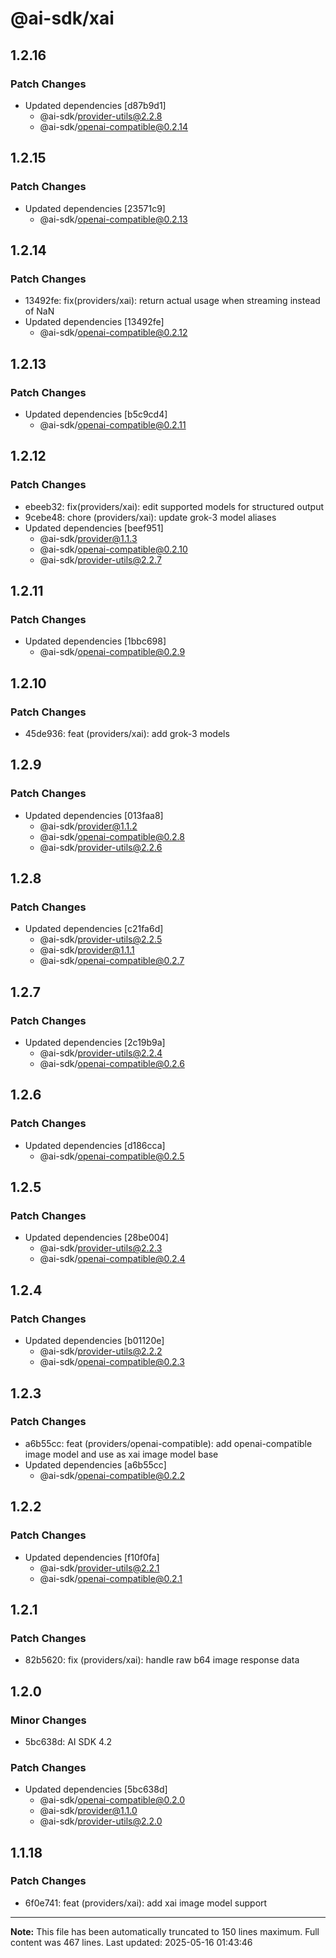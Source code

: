 # @ai-sdk/xai

## 1.2.16

### Patch Changes

- Updated dependencies [d87b9d1]
  - @ai-sdk/provider-utils@2.2.8
  - @ai-sdk/openai-compatible@0.2.14

## 1.2.15

### Patch Changes

- Updated dependencies [23571c9]
  - @ai-sdk/openai-compatible@0.2.13

## 1.2.14

### Patch Changes

- 13492fe: fix(providers/xai): return actual usage when streaming instead of NaN
- Updated dependencies [13492fe]
  - @ai-sdk/openai-compatible@0.2.12

## 1.2.13

### Patch Changes

- Updated dependencies [b5c9cd4]
  - @ai-sdk/openai-compatible@0.2.11

## 1.2.12

### Patch Changes

- ebeeb32: fix(providers/xai): edit supported models for structured output
- 9cebe48: chore (providers/xai): update grok-3 model aliases
- Updated dependencies [beef951]
  - @ai-sdk/provider@1.1.3
  - @ai-sdk/openai-compatible@0.2.10
  - @ai-sdk/provider-utils@2.2.7

## 1.2.11

### Patch Changes

- Updated dependencies [1bbc698]
  - @ai-sdk/openai-compatible@0.2.9

## 1.2.10

### Patch Changes

- 45de936: feat (providers/xai): add grok-3 models

## 1.2.9

### Patch Changes

- Updated dependencies [013faa8]
  - @ai-sdk/provider@1.1.2
  - @ai-sdk/openai-compatible@0.2.8
  - @ai-sdk/provider-utils@2.2.6

## 1.2.8

### Patch Changes

- Updated dependencies [c21fa6d]
  - @ai-sdk/provider-utils@2.2.5
  - @ai-sdk/provider@1.1.1
  - @ai-sdk/openai-compatible@0.2.7

## 1.2.7

### Patch Changes

- Updated dependencies [2c19b9a]
  - @ai-sdk/provider-utils@2.2.4
  - @ai-sdk/openai-compatible@0.2.6

## 1.2.6

### Patch Changes

- Updated dependencies [d186cca]
  - @ai-sdk/openai-compatible@0.2.5

## 1.2.5

### Patch Changes

- Updated dependencies [28be004]
  - @ai-sdk/provider-utils@2.2.3
  - @ai-sdk/openai-compatible@0.2.4

## 1.2.4

### Patch Changes

- Updated dependencies [b01120e]
  - @ai-sdk/provider-utils@2.2.2
  - @ai-sdk/openai-compatible@0.2.3

## 1.2.3

### Patch Changes

- a6b55cc: feat (providers/openai-compatible): add openai-compatible image model and use as xai image model base
- Updated dependencies [a6b55cc]
  - @ai-sdk/openai-compatible@0.2.2

## 1.2.2

### Patch Changes

- Updated dependencies [f10f0fa]
  - @ai-sdk/provider-utils@2.2.1
  - @ai-sdk/openai-compatible@0.2.1

## 1.2.1

### Patch Changes

- 82b5620: fix (providers/xai): handle raw b64 image response data

## 1.2.0

### Minor Changes

- 5bc638d: AI SDK 4.2

### Patch Changes

- Updated dependencies [5bc638d]
  - @ai-sdk/openai-compatible@0.2.0
  - @ai-sdk/provider@1.1.0
  - @ai-sdk/provider-utils@2.2.0

## 1.1.18

### Patch Changes

- 6f0e741: feat (providers/xai): add xai image model support

---

**Note:** This file has been automatically truncated to 150 lines maximum.
Full content was 467 lines. Last updated: 2025-05-16 01:43:46
